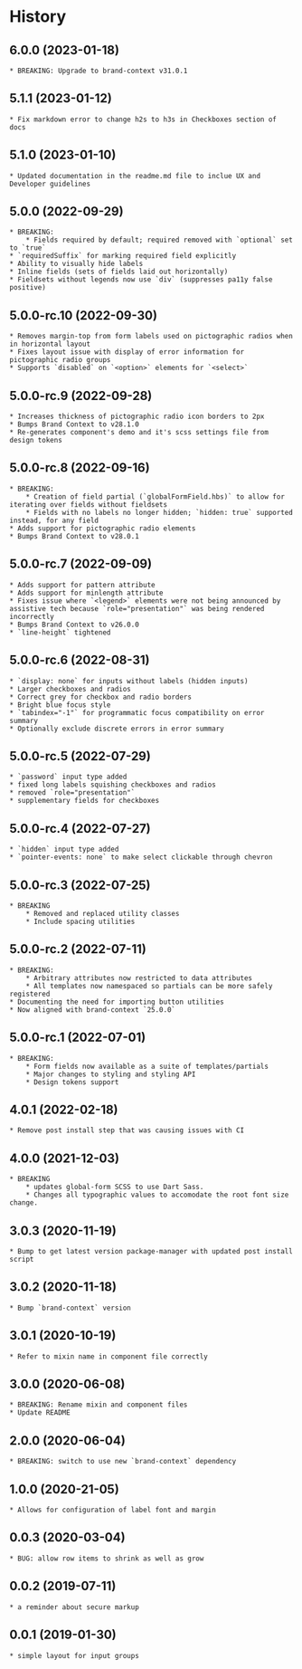 # History


## 6.0.0 (2023-01-18)
    * BREAKING: Upgrade to brand-context v31.0.1
    
## 5.1.1 (2023-01-12)
    * Fix markdown error to change h2s to h3s in Checkboxes section of docs

## 5.1.0 (2023-01-10)
    * Updated documentation in the readme.md file to inclue UX and Developer guidelines

## 5.0.0 (2022-09-29)
    * BREAKING:
        * Fields required by default; required removed with `optional` set to `true`
    * `requiredSuffix` for marking required field explicitly
    * Ability to visually hide labels
    * Inline fields (sets of fields laid out horizontally)
    * Fieldsets without legends now use `div` (suppresses pa11y false positive)
    
## 5.0.0-rc.10 (2022-09-30)
    * Removes margin-top from form labels used on pictographic radios when in horizontal layout
    * Fixes layout issue with display of error information for pictographic radio groups
    * Supports `disabled` on `<option>` elements for `<select>`

## 5.0.0-rc.9 (2022-09-28)
    * Increases thickness of pictographic radio icon borders to 2px
    * Bumps Brand Context to v28.1.0
    * Re-generates component's demo and it's scss settings file from design tokens

## 5.0.0-rc.8 (2022-09-16)
    * BREAKING:
        * Creation of field partial (`globalFormField.hbs)` to allow for iterating over fields without fieldsets
        * Fields with no labels no longer hidden; `hidden: true` supported instead, for any field
    * Adds support for pictographic radio elements
    * Bumps Brand Context to v28.0.1

## 5.0.0-rc.7 (2022-09-09)
    * Adds support for pattern attribute
    * Adds support for minlength attribute
    * Fixes issue where `<legend>` elements were not being announced by assistive tech because `role="presentation"` was being rendered incorrectly
    * Bumps Brand Context to v26.0.0
    * `line-height` tightened

## 5.0.0-rc.6 (2022-08-31)
    * `display: none` for inputs without labels (hidden inputs)
    * Larger checkboxes and radios
    * Correct grey for checkbox and radio borders
    * Bright blue focus style
    * `tabindex="-1"` for programmatic focus compatibility on error summary
    * Optionally exclude discrete errors in error summary

## 5.0.0-rc.5 (2022-07-29)
    * `password` input type added
    * fixed long labels squishing checkboxes and radios
    * removed `role="presentation"`
    * supplementary fields for checkboxes

## 5.0.0-rc.4 (2022-07-27)
    * `hidden` input type added
    * `pointer-events: none` to make select clickable through chevron

## 5.0.0-rc.3 (2022-07-25)
    * BREAKING
        * Removed and replaced utility classes
        * Include spacing utilities

## 5.0.0-rc.2 (2022-07-11)
    * BREAKING:
        * Arbitrary attributes now restricted to data attributes
        * All templates now namespaced so partials can be more safely registered
    * Documenting the need for importing button utilities
    * Now aligned with brand-context `25.0.0`

## 5.0.0-rc.1 (2022-07-01)
    * BREAKING:
        * Form fields now available as a suite of templates/partials
        * Major changes to styling and styling API
        * Design tokens support

## 4.0.1 (2022-02-18)
    * Remove post install step that was causing issues with CI

## 4.0.0 (2021-12-03)
    * BREAKING
        * updates global-form SCSS to use Dart Sass.
        * Changes all typographic values to accomodate the root font size change.

## 3.0.3 (2020-11-19)
    * Bump to get latest version package-manager with updated post install script

## 3.0.2 (2020-11-18)
    * Bump `brand-context` version

## 3.0.1 (2020-10-19)
    * Refer to mixin name in component file correctly

## 3.0.0 (2020-06-08)
    * BREAKING: Rename mixin and component files
    * Update README

## 2.0.0 (2020-06-04)
    * BREAKING: switch to use new `brand-context` dependency

## 1.0.0 (2020-21-05)
    * Allows for configuration of label font and margin

## 0.0.3 (2020-03-04)
    * BUG: allow row items to shrink as well as grow

## 0.0.2 (2019-07-11)
    * a reminder about secure markup

## 0.0.1 (2019-01-30)
    * simple layout for input groups
